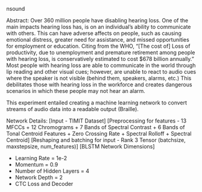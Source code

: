 nsound

Abstract:
Over 360 million people have disabling hearing loss. One of the main impacts hearing loss has, is on an individual’s ability to communicate with others. This can have adverse affects on people, such as causing emotional distress, greater need for assistance, and missed opportunities for employment or education. Citing from the WHO, “[The cost of] Loss of productivity, due to unemployment and premature retirement among people with hearing loss, is conservatively estimated to cost $678 billion annually.” Most people with hearing loss are able to communicate in the world through lip reading and other visual cues; however, are unable to react to audio cues where the speaker is not visible (behind them, speakers, alarms, etc.) This debilitates those with hearing loss in the workforce and creates dangerous scenarios in which these people may not hear an alarm.

This experiment entailed creating a machine learning network to convert streams of audio data into a readable output (Braille).

Network Details:
[Input - TIMIT Dataset]
[Preprocessing for features - 13 MFCCs + 12 Chromograms + 7 Bands of Spectral Contrast + 6 Bands of Tonal Centroid
Features + Zero Crossing Rate + Spectral Rolloff + Spectral Centroid]
[Reshaping and batching for input - Rank 3 Tensor (batchsize, maxstepsize, num_features)]
[BLSTM Network Dimensions]
* Learning Rate = 1e-2
* Momentum = 0.9
* Number of Hidden Layers = 4
* Network Depth = 2
* CTC Loss and Decoder
